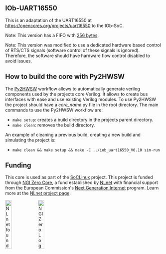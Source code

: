 ## IOb-UART16550 ##

This is an adaptation of the UART16550 at https://opencores.org/projects/uart16550 to the IOb-SoC.

Note: This version has a FIFO with [256 bytes](https://github.com/IObundle/iob-uart16550/blob/master/hardware/src/uart_defines.vh#L231).

Note: This version was modified to use a dedicated hardware based control of RTS/CTS signals (software control of these signals is ignored). Therefore, the software should have hardware flow control disabled to avoid issues.

## How to build the core with Py2HWSW ##
The [Py2HWSW](https://nlnet.nl/project/Py2HWSW/) workflow allows to automatically generate verilog components used by the projects core Verilog. It allows to create bus interfaces with ease and use existing Verilog modules.
To use Py2HWSW the project should have a *core_name*.py file in the root directory.
The main commands to use the Py2HWSW workflow are:
- `make setup`: creates a build directory in the projects parent directory.
- `make clean`: removes the build directory.

An example of cleaning a previous build, creating a new build and simulating the project is:
- `make clean && make setup && make -C ../iob_uart16550_V0.10 sim-run`

## Funding

This core is used as part of the [SoCLinux](https://nlnet.nl/project/SoCLinux) project. This project is funded through [NGI Zero Core](https://nlnet.nl/core), a fund established by [NLnet](https://nlnet.nl) with financial support from the European Commission's [Next Generation Internet](https://ngi.eu) program. Learn more at the [NLnet project page](https://nlnet.nl/project/SoCLinux).

[<img src="https://nlnet.nl/logo/banner.png" alt="NLnet foundation logo" width="20%" />](https://nlnet.nl)
[<img src="https://nlnet.nl/image/logos/NGI0_tag.svg" alt="NGI Zero Logo" width="20%" />](https://nlnet.nl/core)


